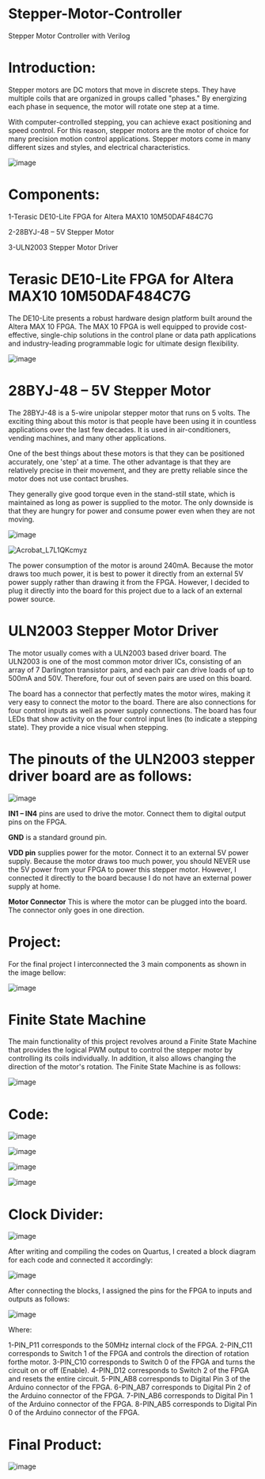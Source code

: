 # Stepper-Motor-Controller
Stepper Motor Controller with Verilog

# Introduction:

Stepper motors are DC motors that move in discrete steps. They have multiple coils that are organized in groups called "phases." By energizing each phase in sequence, the motor will rotate one step at a time.

With computer-controlled stepping, you can achieve exact positioning and speed control. For this reason, stepper motors are the motor of choice for many precision motion control applications. Stepper motors come in many different sizes and styles, and electrical characteristics.

![image](https://user-images.githubusercontent.com/90121492/132144853-63c21479-0f2c-4391-acec-caea1589b2e1.png)

# Components:

1-Terasic DE10-Lite FPGA for Altera MAX10 10M50DAF484C7G

2-28BYJ-48 – 5V Stepper Motor

3-ULN2003 Stepper Motor Driver

# Terasic DE10-Lite FPGA for Altera MAX10 10M50DAF484C7G

The DE10-Lite presents a robust hardware design platform built around the Altera MAX 10 FPGA. The MAX 10 FPGA is well equipped to provide cost-effective, single-chip solutions in the control plane or data path applications and industry-leading programmable logic for ultimate design flexibility.

![image](https://user-images.githubusercontent.com/90121492/132144876-d5536eaf-4dbc-46e0-9934-e87a46231ec4.png)

# 28BYJ-48 – 5V Stepper Motor

The 28BYJ-48 is a 5-wire unipolar stepper motor that runs on 5 volts. The exciting thing about this motor is that people have been using it in countless applications over the last few decades. It is used in air-conditioners, vending machines, and many other applications.

One of the best things about these motors is that they can be positioned accurately, one 'step' at a time. The other advantage is that they are relatively precise in their movement, and they are pretty reliable since the motor does not use contact brushes.

They generally give good torque even in the stand-still state, which is maintained as long as power is supplied to the motor. The only downside is that they are hungry for power and consume power even when they are not moving.

![image](https://user-images.githubusercontent.com/90121492/132144885-d8200842-eec4-4e33-b5aa-8424b4a3efdb.png)

![Acrobat_L7L1QKcmyz](https://user-images.githubusercontent.com/90121492/132144900-c260e258-0dcf-4a6c-a50c-1d9f8e7e5bc7.png)

The power consumption of the motor is around 240mA. Because the motor draws too much power, it is best to power it directly from an external 5V power supply rather than drawing it from the FPGA. However, I decided to plug it directly into the board for this project due to a lack of an external power source.

# ULN2003 Stepper Motor Driver

The motor usually comes with a ULN2003 based driver board. The ULN2003 is one of the most common motor driver ICs, consisting of an array of 7 Darlington transistor pairs, and each pair can drive loads of up to 500mA and 50V. Therefore, four out of seven pairs are used on this board.

The board has a connector that perfectly mates the motor wires, making it very easy to connect the motor to the board. There are also connections for four control inputs as well as power supply connections. The board has four LEDs that show activity on the four control input lines (to indicate a stepping state). They provide a nice visual when stepping.

# The pinouts of the ULN2003 stepper driver board are as follows:

![image](https://user-images.githubusercontent.com/90121492/132144919-a481697c-4ce3-4892-bb12-f69bb6b8ef9e.png)

**IN1 – IN4** pins are used to drive the motor. Connect them to digital output pins on the FPGA.

**GND** is a standard ground pin.

**VDD pin** supplies power for the motor. Connect it to an external 5V power supply. Because the motor draws too much power, you should NEVER use the 5V power from your FPGA to power this stepper motor. However, I connected it directly to the board because I do not have an external power supply at home.

**Motor Connector** This is where the motor can be plugged into the board. The connector only goes in one direction.

# Project:

For the final project I interconnected the 3 main components as shown in the image bellow:

![image](https://user-images.githubusercontent.com/90121492/132144961-1404c6b2-cc7e-4e2b-b51d-5925fc99f13d.png)

# Finite State Machine

The main functionality of this project revolves around a Finite State Machine that provides the logical PWM output to control the stepper motor by controlling its coils individually. In addition, it also allows changing the direction of the motor's rotation. The Finite State Machine is as follows:

![image](https://user-images.githubusercontent.com/90121492/132144972-24c7fb76-27d1-4542-a8e1-d30c2e9498f1.png)

# Code:

![image](https://user-images.githubusercontent.com/90121492/132144978-92a6e2c4-9f1a-49cf-9262-6bd16264b5c6.png)

![image](https://user-images.githubusercontent.com/90121492/132144983-fc1b2ca3-8612-46e4-b428-cc657e0e8bed.png)

![image](https://user-images.githubusercontent.com/90121492/132144986-7914bdb9-40b0-4c16-b1f0-36e734b5075a.png)

![image](https://user-images.githubusercontent.com/90121492/132144988-89ee61b6-64c8-4b63-b636-323e56d18610.png)


# Clock Divider:

![image](https://user-images.githubusercontent.com/90121492/132144994-f645e6fc-e948-44b3-b4c5-f1b2dfa4ffc3.png)

After writing and compiling the codes on Quartus, I created a block diagram for each code and connected it accordingly:

![image](https://user-images.githubusercontent.com/90121492/132144996-7c72b02b-270c-4d06-b587-5b2c38d48d5d.png)

After connecting the blocks, I assigned the pins for the FPGA to inputs and outputs as follows:

![image](https://user-images.githubusercontent.com/90121492/132145002-1f6ec2b7-250f-4ad8-a497-971950c93be2.png)

Where:

1-PIN_P11 corresponds to the 50MHz internal clock of the FPGA.
2-PIN_C11 corresponds to Switch 1 of the FPGA and controls the direction of rotation forthe motor.
3-PIN_C10 corresponds to Switch 0 of the FPGA and turns the circuit on or off (Enable).
4-PIN_D12 corresponds to Switch 2 of the FPGA and resets the entire circuit.
5-PIN_AB8 corresponds to Digital Pin 3 of the Arduino connector of the FPGA.
6-PIN_AB7 corresponds to Digital Pin 2 of the Arduino connector of the FPGA.
7-PIN_AB6 corresponds to Digital Pin 1 of the Arduino connector of the FPGA.
8-PIN_AB5 corresponds to Digital Pin 0 of the Arduino connector of the FPGA.

# Final Product:

![image](https://user-images.githubusercontent.com/90121492/132145007-231c4cbb-2604-4a49-99ee-1b665f3efcbf.png)



